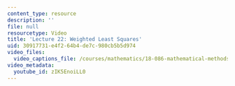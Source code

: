 ```yaml
---
content_type: resource
description: ''
file: null
resourcetype: Video
title: 'Lecture 22: Weighted Least Squares'
uid: 30917731-e4f2-64b4-de7c-980cb5b5d974
video_files:
  video_captions_file: /courses/mathematics/18-086-mathematical-methods-for-engineers-ii-spring-2006/video-lectures/lecture-22-weighted-least-squares/zIK5EnoiLL0.vtt
video_metadata:
  youtube_id: zIK5EnoiLL0
---
```

